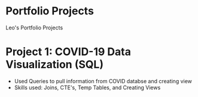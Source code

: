 # Portfolio Projects
Leo's Portfolio Projects

# Project 1: COVID-19 Data Visualization (SQL)
<ul>
  <li>Used Queries to pull information from COVID databse and creating view</li>
  <li>Skills used: Joins, CTE's, Temp Tables, and Creating Views</li>
</ul>
